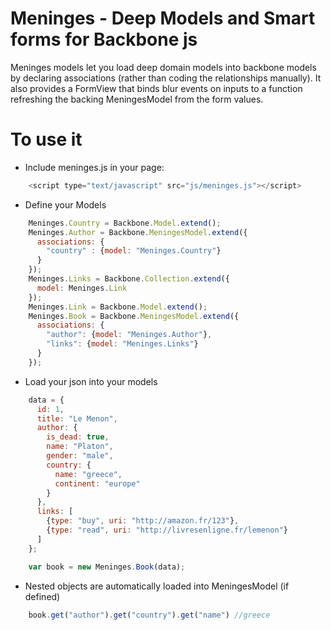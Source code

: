 # Meninges - Deep Models and Smart forms for Backbone js

Meninges models let you load deep domain models into backbone models by declaring associations (rather than coding the relationships manually).
It also provides a FormView that binds blur events on inputs to a function refreshing the backing MeningesModel from the form values.

# To use it

* Include meninges.js in your page:

```javascript
    <script type="text/javascript" src="js/meninges.js"></script>
```

* Define your Models

```javascript
    Meninges.Country = Backbone.Model.extend();
    Meninges.Author = Backbone.MeningesModel.extend({
      associations: {
        "country" : {model: "Meninges.Country"}
      }
    });
    Meninges.Links = Backbone.Collection.extend({
      model: Meninges.Link
    });
    Meninges.Link = Backbone.Model.extend();
    Meninges.Book = Backbone.MeningesModel.extend({
      associations: {
        "author": {model: "Meninges.Author"},
        "links": {model: "Meninges.Links"}
      }
    });
```

* Load your json into your models

```javascript
    data = {
      id: 1,
      title: "Le Menon",
      author: {
        is_dead: true,
        name: "Platon",
        gender: "male",
        country: {
          name: "greece",
          continent: "europe"
        }
      },
      links: [
        {type: "buy", uri: "http://amazon.fr/123"},
        {type: "read", uri: "http://livresenligne.fr/lemenon"}
      ]
    };

    var book = new Meninges.Book(data);
```

* Nested objects are automatically loaded into MeningesModel (if defined)

```javascript
    book.get("author").get("country").get("name") //greece
```
